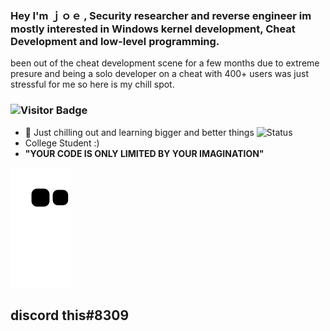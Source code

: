 ### Hey I'm ｊｏｅ , Security researcher and reverse engineer im mostly interested in Windows kernel development, Cheat Development and low-level programming. 
been out of the cheat development scene for a few months due to extreme presure and being a solo developer on a cheat with 400+ users was just stressful for me so here is my chill spot.

### ![Visitor Badge](https://visitor-badge.laobi.icu/badge?page_id=DefaultO.DefaultO)
- 🔭 Just chilling out and learning bigger and better things
![Status](https://github-readme-stats.vercel.app/api?username=Skengdoo&show_icons=true&hide_border=true&count_private=true&theme=buefy)
- College Student :)
- **"YOUR CODE IS ONLY LIMITED BY YOUR IMAGINATION"**



 ![Snake animation](https://github.com/rafaballerini/rafaballerini/blob/output/github-contribution-grid-snake.svg)

## discord this#8309
